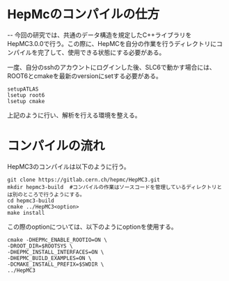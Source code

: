 # HepMcのコンパイルの仕方  

-- 今回の研究では、共通のデータ構造を規定したC++ライブラリをHepMC3.0.0で行う。この際に、HepMCを自分の作業を行うディレクトリにコンパイルを完了して、使用できる状態にする必要がある。  

一度、自分のsshのアカウントにログインした後、SLC6で動かす場合には、ROOT6とcmakeを最新のversionにsetする必要がある。  
```php:terminal  
setupATLAS  
lsetup root6  
lsetup cmake  
```  
上記のように行い、解析を行える環境を整える。  

# コンパイルの流れ  
HepMC3のコンパイルは以下のように行う。  
```php:terminal  
git clone https://gitlab.cern.ch/hepmc/HepMC3.git   
mkdir hepmc3-build  #コンパイルの作業はソースコードを管理しているディレクトリとは別のところで行うようにする。  
cd hepmc3-build  
cmake ../HepMC3<option>  
make install  
```  
この際のoptionについては、以下のようにoptionを使用する。　　
```php:terminal  
cmake -DHEPMc_ENABLE_ROOTIO=ON \  
-DROOT_DIR=$ROOTSYS \  
-DHEPMC_INSTALL_INTERFACES=ON \  
-DHEPMC_BUILD_EXAMPLES=ON \  
-DCMAKE_INSTALL_PREFIX=$SWDIR \  
../HepMC3  
```
